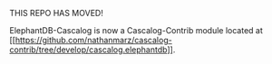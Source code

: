THIS REPO HAS MOVED!

ElephantDB-Cascalog is now a Cascalog-Contrib module located at [[https://github.com/nathanmarz/cascalog-contrib/tree/develop/cascalog.elephantdb]].
